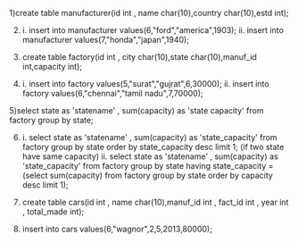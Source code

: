 1)create table manufacturer(id int , name char(10),country char(10),estd int);

2) i.  insert into manufacturer values(6,"ford","america",1903);
   ii. insert into manufacturer values(7,"honda","japan",1940);

3) create table factory(id int , city char(10),state char(10),manuf_id int,capacity int);

4) i.   insert into factory values(5,"surat","gujrat",6,30000);
   ii.  insert into factory values(6,"chennai","tamil nadu",7,70000);

5)select state as 'statename'  , sum(capacity) as 'state capacity' from factory group by state;

6) 
   i.   select state as 'statename'  , sum(capacity) as 'state_capacity' from factory group by state order by state_capacity desc limit 1;
   (if two state have same capacity)
   ii. select state as 'statename'  , sum(capacity) as 'state_capacity' from factory group by state having state_capacity = (select sum(capacity) from factory group by state order by capacity desc limit 1);

 7) create table cars(id int , name char(10),manuf_id int , fact_id int , year int , total_made int);
 8) insert into cars values(6,"wagnor",2,5,2013,80000);
       